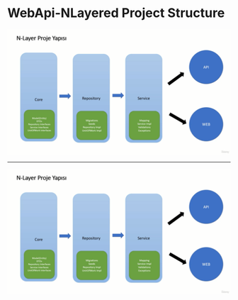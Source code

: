 # WebApi-NLayered Project Structure

![alt yazı][resim]

[resim]: https://github.com/ebubekirdgn/WebApi-NLayered/blob/main/images/nlayered.png "Resim Başlığı"
<hr>

![alt yazı][resim]

[resim]: https://raw.githubusercontent.com/ebubekirdgn/WebApi-NLayered/main/images/nlayered2.png "Resim Başlığı"

